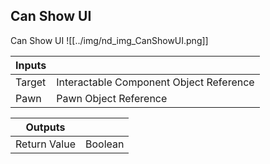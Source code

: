 ## Can Show UI
Can Show UI
![[../img/nd_img_CanShowUI.png]]

|Inputs||
|--|--|
| Target | Interactable Component Object Reference |
| Pawn | Pawn Object Reference |

|Outputs||
|--|--|
| Return Value | Boolean |
